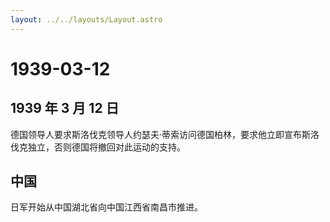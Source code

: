 ```yaml
---
layout: ../../layouts/Layout.astro
---
```


# 1939-03-12

## 1939 年 3 月 12 日

德国领导人要求斯洛伐克领导人约瑟夫·蒂索访问德国柏林，要求他立即宣布斯洛伐克独立，否则德国将撤回对此运动的支持。

## 中国

日军开始从中国湖北省向中国江西省南昌市推进。